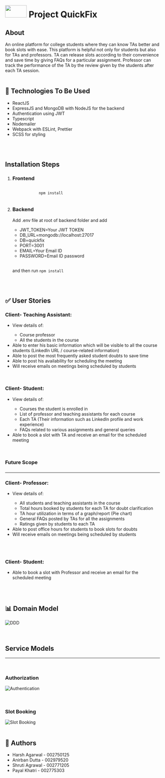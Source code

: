 <h1><centre><img src="Images/QuickFix-logo.png" height="40px" width="70px"> Project QuickFix</h1></centre>

<h2>About</h2>
An online platform for college students where they can know TAs better and book slots with ease. This platform is helpful not only for students but also for TAs and professors. TA can release slots according to their convenience and save time by giving FAQs for a particular assignment. Professor can track the performance of the TA by the review given by the students after each TA session.
<br><br>
<h2>🌟 Technologies To Be Used</h2>
<ul>
 <li>ReactJS</li>
 <li>ExpressJS and MongoDB with NodeJS for the backend</li>
 <li>Authentication using JWT</li>
 <li>Typescript</li>
 <li>Nodemailer</li>   
 <li>Webpack with ESLint, Prettier</li>
 <li>SCSS for styling</li>
</ul>
<br><br>

<h2>Installation Steps</h2>
<ol>
    <li>
        <h3>Frontend</h3>
        <code>
            npm install
        </code>
    </li>
    <li>
        <h3>Backend</h3>
        <p>Add .env file at root of backend folder and add</p>
        <ul>
            <li>JWT_TOKEN=Your JWT TOKEN</li>
            <li>DB_URL=mongodb://localhost:27017</li>
            <li>DB=quickfix</li>
            <li>PORT=3001</li>
            <li>EMAIL=Your Email ID</li>
            <li>PASSWORD=Email ID password</li>
        </ul>
        <br/>
        <p>and then run <code>npm install</code></p>
    </li>
</ol>
<br><br>


<h2>✅ User Stories</h2>

<h3>Client- Teaching Assistant:</h3>
<ul>
<li>View details of: </li>
<ul>
<li>Course professor</li>
<li>All the students in the course</li>
</ul>
<li>Able to enter his basic information which will be visible to all the course students (LinkedIn URL / course-related information)</li>
<li>Able to post the most frequently asked student doubts to save time</li>
<li>Able to post his availability for scheduling the meeting</li>
<li>Will receive emails on meetings being scheduled by students</li>
</ul>
<br>

<h3>Client- Student:</h3>
<ul>
<li>View details of:</li>
<ul>
<li>Courses the student is enrolled in</li>
<li>List of professor and teaching assistants for each course</li>
<li>Each TA (Their information such as LinkedIn profile and work experience)</li>
<li>FAQs related to various assignments and general queries</li>
</ul>
<li>Able to book a slot with TA and receive an email for the scheduled meeting</li>
</ul>
<br>

<h3>Future Scope<h3>
<hr>
<h3>Client- Professor: </h3>
<ul>
<li>View details of: </li>
<ul>
<li>All students and teaching assistants in the course</li>
<li>Total hours booked by students for each TA for doubt clarification</li>
<li>TA hour utilization in terms of a graph/report (Pie chart)</li>
<li>General FAQs posted by TAs for all the assignments</li>
<li>Ratings given by students to each TA</li>
</ul>
<li>Able to post office hours for students to book slots for doubts</li>
<li>Will receive emails on meetings being scheduled by students</li>
</ul>
<br><br>

<h3>Client- Student: </h3>
<ul>
<li>Able to book a slot with Professor and receive an email for the scheduled meeting</li>
</ul>
<br><br>

<h2>📊 Domain Model</h2>
<img src="Images/DDD.jpeg" title="DDD">
<br><br><br>

<h2> Service Models </h2>
<hr>
<br>
<h3> Authorization </h3>
<img src="Images/Authentication.png" title="Authentication">
<br><br><br>
<h3> Slot Booking </h3>
<img src="Images/Slot Booking.png" title="Slot Booking">
<br> <br>
<h2>👥 Authors</h2>
<ul>
<li>Harsh Agarwal - 002750125</li>
<li>Anirban Dutta - 002979520</li>
<li>Shruti Agrawal - 002771205</li>
<li>Payal Khatri - 002775303</li>
</ul>
